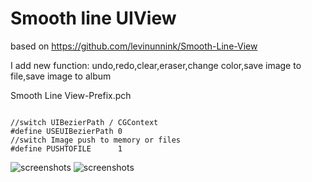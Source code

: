 Smooth line UIView
====================

based on https://github.com/levinunnink/Smooth-Line-View

I add new function: undo,redo,clear,eraser,change color,save image to file,save image to album

<p>Smooth Line View-Prefix.pch</p>

<pre><code>
//switch UIBezierPath / CGContext
#define USEUIBezierPath 0
//switch Image push to memory or files
#define PUSHTOFILE      1
</code></pre>

![screenshots](http://i.minus.com/i20VPYsFCY6rL.PNG) ![screenshots](http://i.minus.com/iwWFWA936SHUh.PNG) 